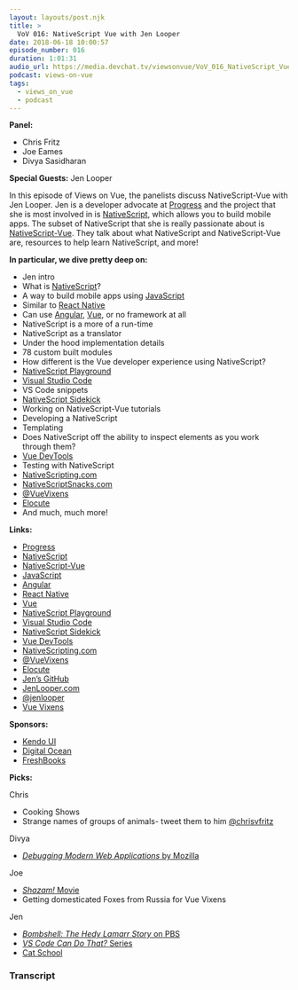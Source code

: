 ```yaml
---
layout: layouts/post.njk
title: >
  VoV 016: NativeScript Vue with Jen Looper
date: 2018-06-18 10:00:57
episode_number: 016
duration: 1:01:31
audio_url: https://media.devchat.tv/viewsonvue/VoV_016_NativeScript_Vue_with_Jen_Looper.mp3
podcast: views-on-vue
tags:
  - views_on_vue
  - podcast
---
```


**Panel:**

- Chris Fritz
- Joe Eames
- Divya Sasidharan

**Special Guests:** Jen Looper

In this episode of Views on Vue, the panelists discuss NativeScript-Vue with Jen Looper. Jen is a developer advocate at [Progress](https://www.progress.com/) and the project that she is most involved in is [NativeScript](https://www.nativescript.org/), which allows you to build mobile apps. The subset of NativeScript that she is really passionate about is [NativeScript-Vue](https://nativescript-vue.org/). They talk about what NativeScript and NativeScript-Vue are, resources to help learn NativeScript, and more!

**In particular, we dive pretty deep on:**

- Jen intro
- What is [NativeScript](https://www.nativescript.org/)?
- A way to build mobile apps using [JavaScript](https://www.javascript.com/)
- Similar to [React Native](https://facebook.github.io/react-native/)
- Can use [Angular](https://angular.io/), [Vue](https://vuejs.org/), or no framework at all
- NativeScript is a more of a run-time
- NativeScript as a translator
- Under the hood implementation details
- 78 custom built modules
- How different is the Vue developer experience using NativeScript?
- [NativeScript Playground](https://play.nativescript.org/)
- [Visual Studio Code](https://code.visualstudio.com/)
- VS Code snippets
- [NativeScript Sidekick](https://www.nativescript.org/nativescript-sidekick)
- Working on NativeScript-Vue tutorials
- Developing a NativeScript
- Templating
- Does NativeScript off the ability to inspect elements as you work through them?
- [Vue DevTools](https://github.com/vuejs/vue-devtools)
- Testing with NativeScript
- [NativeScripting.com](https://nativescripting.com/)
- [NativeScriptSnacks.com](http://www.nativescriptsnacks.com/)
- [@VueVixens](https://twitter.com/vuevixens?lang=en)
- [Elocute](https://github.com/jlooper/elocute)
- And much, much more!

**Links:**

- [Progress](https://www.progress.com/)
- [NativeScript](https://www.nativescript.org/)
- [NativeScript-Vue](https://nativescript-vue.org/)
- [JavaScript](https://www.javascript.com/)
- [Angular](https://angular.io/)
- [React Native](https://facebook.github.io/react-native/)
- [Vue](https://vuejs.org/)
- [NativeScript Playground](https://play.nativescript.org/)
- [Visual Studio Code](https://code.visualstudio.com/)
- [NativeScript Sidekick](https://www.nativescript.org/nativescript-sidekick)
- [Vue DevTools](https://github.com/vuejs/vue-devtools)
- [NativeScripting.com](https://nativescripting.com/)
- [@VueVixens](https://twitter.com/vuevixens?lang=en)
- [Elocute](https://github.com/jlooper/elocute)
- [Jen’s GitHub](https://github.com/jlooper)
- [JenLooper.com](http://www.jenlooper.com/)
- [@jenlooper](https://twitter.com/jenlooper)
- [Vue Vixens](https://vuevixens.org/)

**Sponsors:**

- [Kendo UI](https://www.telerik.com/kendo-angular-ui/?utm_medium=cpm&utm_source=adventuresinng&utm_campaign=dt-kendo-ang2-nov16&utm_content=audio)
- [Digital Ocean](https://www.digitalocean.com/)
- [FreshBooks](https://www.freshbooks.com/invoice?ref=11731&utm_source=pbm&utm_medium=affiliate-program&utm_influencer=419364&utm_campaign=podcast-influencers)

**Picks:**

Chris

- Cooking Shows
- Strange names of groups of animals- tweet them to him [@chrisvfritz](https://twitter.com/chrisvfritz?lang=en)

Divya

- [_Debugging Modern Web Applications_ by Mozilla](https://hacks.mozilla.org/2018/05/debugging-modern-web-applications/)

Joe

- [_Shazam!_ Movie](https://www.imdb.com/title/tt0448115/)
- Getting domesticated Foxes from Russia for Vue Vixens

Jen

- [_Bombshell: The Hedy Lamarr Story_ on PBS](http://www.pbs.org/wnet/americanmasters/bombshell-hedy-lamarr-story-film/9906/)
- [_VS Code Can Do That?_ Series](https://vscodecandothat.com/)
- [Cat School](https://www.instagram.com/cat.school/?hl=en)

### Transcript
